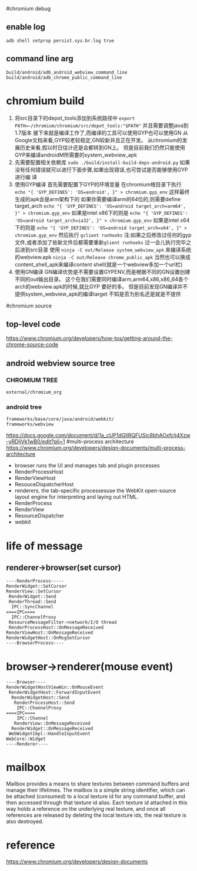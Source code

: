 #chromium debug
## enable log
```
adb shell setprop persist.sys.br.log true
```
## command line arg
```
build/android/adb_android_webview_command_line
build/android/adb_chrome_public_command_line
```

# chromium build
1. 将src目录下的depot_tools添加到系统路径中
`export PATH=~/chromium/chromium/src/depot_tools:"$PATH"`
并且需要调整java到1.7版本
接下来就是编译工作了,而编译的工具可以使用GYP也可以使用GN 
从Google文档来看,GYP较老较稳定,GN较新并且正在开发。 
从chromium的发展历史来看,假以时日估计还是会都转到GN上。
但是目前我们仍然只能使用GYP来编译androidM所需要的system_webview_apk
2. 先需要配置相关依赖库 
`sudo ./build/install-build-deps-android.py`
如果没有任何错误就可以进行下面步骤,如果出现错误,也可尝试是否能够使用GYP进行编
译
3. 使用GYP编译
首先需要配置下GYP的环境变量
在chromium根目录下执行 
`echo "{ 'GYP_DEFINES': 'OS=android', }" > chromium.gyp_env`
这样最终生成的apk会是arm架构下的
如果你需要编译arm的64位的,则需要define target_arch 
`echo "{ 'GYP_DEFINES': 'OS=android target_arch=arm64', }" >
chromium.gyp_env`
如果是intel x86下的则是 
`echo "{ 'GYP_DEFINES': 'OS=android target_arch=ia32', }" >
chromium.gyp_env`
如果是intel x64下的则是 
`echo "{ 'GYP_DEFINES': 'OS=android target_arch=x64', }" >
chromium.gyp_env`
然后执行 `gclient runhooks`
注:如果之后修改过任何的gyp文件,或者添加了些新文件后都需要重新`glient runhooks`
过一会儿执行完毕之后进到src目录
使用 `ninja -C out/Release system_webview_apk` 
来编译系统的webview.apk
`ninja -C out/Release chrome_public_apk`
当然也可以换成content_shell_apk来编译content shell(就是一个webview多加一个url栏)
4. 使用GN编译
GN编译优势是不需要设置GYPENV,而是根据不同的GN设置创建不同的out输出目录。 
这个在我们需要同时编译arm,arm64,x86,x86_64各个arch的webview.apk的时候,就比GYP
要好的多。 
但是目前发现GN编译并不提供system_webview_apk的编译target 
不知是否为别名还是就是不提供

#chromium source
## top-level code
https://www.chromium.org/developers/how-tos/getting-around-the-chrome-source-code
## android webview source tree
### CHROMIUM TREE 
 `external/chromium_org`
### android tree 
```
frameworks/base/core/java/android/webkit/ 
frameworks/webview 
```
 https://docs.google.com/document/d/1a_cUP1dGIlRQFUSic8bhAOxfclj4Xzw-yRDljVk1wB0/edit?pli=1
#multi-process architecture
https://www.chromium.org/developers/design-documents/multi-process-architecture
* browser  runs the UI and manages tab and plugin processes
 * RenderProcessHost
 * RenderViewHost
 * ResouceDispatcherHost
* renderers, the tab-specific processesuse the WebKit open-source layout engine for interpreting and laying out HTML.
 * RenderProcess
 * RenderView
 * ResourceDispatcher
 * webkit

# life of message 
##  renderer->browser(set cursor)
```
----RenderProcess-----
RenderWidget::SetCursor
RenderView::SetCursor 
 RenderWidget::Send
 RenderThread::Send
  IPC::SyncChannel
====IPC====
  IPC::ChannelProxy
 ResourceMessageFilter->network/I/O thread
 RenderProcessHost::OnMessageReceived
RenderViewHost::OnMessageReceived
RenderWidgetHost::OnMsgSetCursor
----BrowserProcess----
```
# browser->renderer(mouse event)
```
----Browser----
RenderWidgetHostViewWin::OnMouseEvent
 RenderWidgetHost::ForwardInputEvent
  RenderWidgetHost::Send
   RenderProcessHost::Send
    IPC::ChannelProxy
====IPC====
    IPC::Channel
   RenderView::OnMessageReceived
  RenderWidget::OnMessageReceived
 WebWidgetImpl::HandleInputEvent
WebCore::Widget
----Renderer----
```
# mailbox
Mailbox provides a means to share textures between command buffers and manage their lifetimes. The mailbox is a simple string identifier, which can be attached (consumed) to a local texture id for any command buffer, and then accessed through that texture id alias. Each texture id attached in this way holds a reference on the underlying real texture, and once all references are released by deleting the local texture ids, the real texture is also destroyed.
# reference
https://www.chromium.org/developers/design-documents
